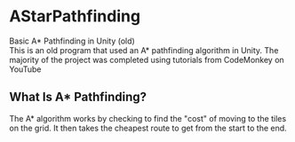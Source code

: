 # AStarPathfinding
Basic A* Pathfinding in Unity (old)  
This is an old program that used an A* pathfinding algorithm in Unity. The majority of the project was completed using tutorials from CodeMonkey on YouTube  
  
## What Is A* Pathfinding?  
The A* algorithm works by checking to find the "cost" of moving to the tiles on the grid. It then takes the cheapest route to get from the start to the end.
